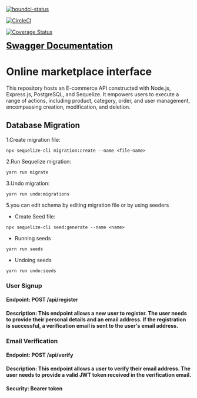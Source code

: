 [![houndci-status](https://img.shields.io/badge/houndci-passing-brightgreen)](https://img.shields.io/badge/all_test_passed-green)

[![CircleCI](https://dl.circleci.com/status-badge/img/gh/atlp-rwanda/e-commerce-lydia-32-bn/tree/develop.svg?style=svg)](https://dl.circleci.com/status-badge/redirect/gh/atlp-rwanda/e-commerce-lydia-32-bn/tree/develop)

[![Coverage Status](https://coveralls.io/repos/github/atlp-rwanda/e-commerce-lydia-32-bn/badge.svg?branch=develop)](https://coveralls.io/github/atlp-rwanda/e-commerce-lydia-32-bn?branch=develop)

[<span style="color: black; font-weight: bold; font-size: x-large;">Swagger Documentation</span>](https://e-commerce-lydia-32-bn.onrender.com/docs)

# Online marketplace interface

This repository hosts an E-commerce API constructed with Node.js, Express.js, PostgreSQL, and Sequelize. It empowers users to execute a range of actions, including product, category, order, and user management, encompassing creation, modification, and deletion.

Database Migration
------------------

1.Create migration file:
```
npx sequelize-cli migration:create --name <file-name>
```
2.Run Sequelize migration:
```
yarn run migrate
```
3.Undo migration:
```
yarn run undo:migrations
```

5.you can edit schema by editing migration file or by using seeders

* Create Seed file:
```
npx sequelize-cli seed:generate --name <name>
```
* Running seeds
```
yarn run seeds
```
* Undoing seeds
```
yarn run undo:seeds
```
### User Signup

#### Endpoint: POST /api/register

#### Description: This endpoint allows a new user to register. The user needs to provide their personal details and an email address. If the registration is successful, a verification email is sent to the user's email address.

### Email Verification

#### Endpoint: POST /api/verify

#### Description: This endpoint allows a user to verify their email address. The user needs to provide a valid JWT token received in the verification email.

#### Security: Bearer token

